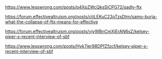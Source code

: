 https://www.lesswrong.com/posts/p4XpZWcQksSiCPG72/sadly-ftx

https://forum.effectivealtruism.org/posts/ctiLEKuC23oTzsDtm/samo-burja-what-the-collapse-of-ftx-means-for-effective

https://forum.effectivealtruism.org/posts/vjyWBnCmXjErAN6sZ/kelsey-piper-s-recent-interview-of-sbf

https://www.lesswrong.com/posts/Hyk7ier98DPfZfzcf/kelsey-piper-s-recent-interview-of-sbf